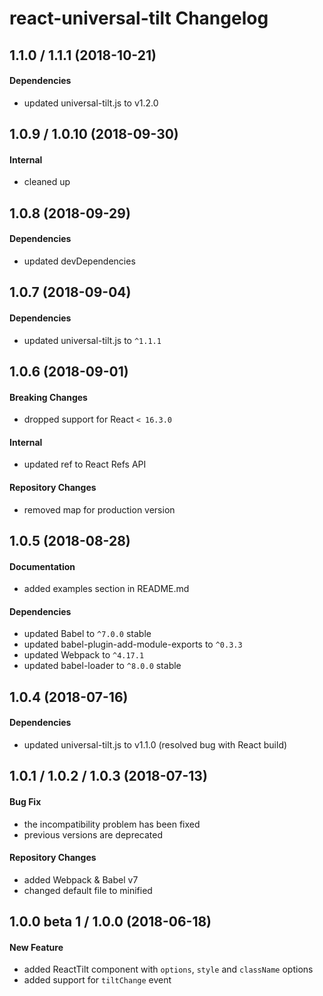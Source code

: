 # react-universal-tilt Changelog

## 1.1.0 / 1.1.1 (2018-10-21)
#### Dependencies
- updated universal-tilt.js to v1.2.0

## 1.0.9 / 1.0.10 (2018-09-30)
#### Internal
- cleaned up

## 1.0.8 (2018-09-29)
#### Dependencies
- updated devDependencies

## 1.0.7 (2018-09-04)
#### Dependencies
- updated universal-tilt.js to `^1.1.1`

## 1.0.6 (2018-09-01)
#### Breaking Changes
- dropped support for React `< 16.3.0`

#### Internal
- updated ref to React Refs API

#### Repository Changes
- removed map for production version

## 1.0.5 (2018-08-28)
#### Documentation
- added examples section in README.md

#### Dependencies
- updated Babel to `^7.0.0` stable
- updated babel-plugin-add-module-exports to `^0.3.3`
- updated Webpack to `^4.17.1`
- updated babel-loader to `^8.0.0` stable

## 1.0.4 (2018-07-16)
#### Dependencies
- updated universal-tilt.js to v1.1.0 (resolved bug with React build)

## 1.0.1 / 1.0.2 / 1.0.3 (2018-07-13)
#### Bug Fix
- the incompatibility problem has been fixed
- previous versions are deprecated

#### Repository Changes
- added Webpack & Babel v7
- changed default file to minified

## 1.0.0 beta 1 / 1.0.0 (2018-06-18)
#### New Feature
- added ReactTilt component with `options`, `style` and `className` options
- added support for `tiltChange` event
